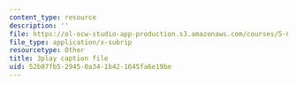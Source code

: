 ```yaml
---
content_type: resource
description: ''
file: https://ol-ocw-studio-app-production.s3.amazonaws.com/courses/5-08j-biological-chemistry-ii-spring-2016/52b07fb529450a341b421645fa6e19be_q9nCI-8gYVE.srt
file_type: application/x-subrip
resourcetype: Other
title: 3play caption file
uid: 52b07fb5-2945-0a34-1b42-1645fa6e19be
---
```

